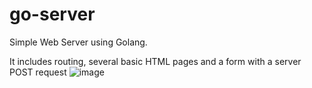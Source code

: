 # go-server
Simple Web Server using Golang.

It includes routing, several basic HTML pages and a form with a server POST request
![image](https://user-images.githubusercontent.com/44801711/184480133-a9f546a1-bdec-48af-9fe9-bbf27e8bdb95.png)
